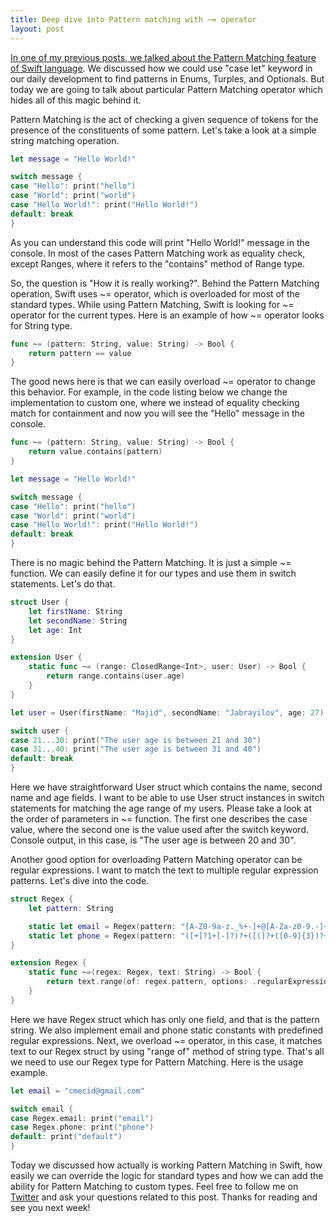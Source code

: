 ```yaml
---
title: Deep dive into Pattern matching with ~= operator 
layout: post
---
```


[In one of my previous posts, we talked about the Pattern Matching feature of Swift language](/2019/02/06/pattern-matching-with-case-let). We discussed how we could use "case let" keyword in our daily development to find patterns in Enums, Turples, and Optionals. But today we are going to talk about particular Pattern Matching operator which hides all of this magic behind it.

Pattern Matching is the act of checking a given sequence of tokens for the presence of the constituents of some pattern. Let's take a look at a simple string matching operation.

```swift
let message = "Hello World!"

switch message {
case "Hello": print("hello")
case "World": print("world")
case "Hello World!": print("Hello World!")
default: break
}
```

As you can understand this code will print "Hello World!" message in the console. In most of the cases Pattern Matching work as equality check, except Ranges, where it refers to the "contains" method of Range type.

So, the question is "How it is really working?". Behind the Pattern Matching operation, Swift uses ~= operator, which is overloaded for most of the standard types. While using Pattern Matching, Swift is looking for ~= operator for the current types. Here is an example of how ~= operator looks for String type.

```swift
func ~= (pattern: String, value: String) -> Bool {
    return pattern == value
}
```

The good news here is that we can easily overload ~= operator to change this behavior. For example, in the code listing below we change the implementation to custom one, where we instead of equality checking match for containment and now you will see the "Hello" message in the console.

```swift
func ~= (pattern: String, value: String) -> Bool {
    return value.contains(pattern)
}

let message = "Hello World!"

switch message {
case "Hello": print("hello")
case "World": print("world")
case "Hello World!": print("Hello World!")
default: break
}
```

There is no magic behind the Pattern Matching. It is just a simple ~= function. We can easily define it for our types and use them in switch statements. Let's do that.

```swift
struct User {
    let firstName: String
    let secondName: String
    let age: Int
}

extension User {
    static func ~= (range: ClosedRange<Int>, user: User) -> Bool {
        return range.contains(user.age)
    }
}

let user = User(firstName: "Majid", secondName: "Jabrayilov", age: 27)

switch user {
case 21...30: print("The user age is between 21 and 30")
case 31...40: print("The user age is between 31 and 40")
default: break
}
```

Here we have straightforward User struct which contains the name, second name and age fields. I want to be able to use User struct instances in switch statements for matching the age range of my users. Please take a look at the order of parameters in ~= function. The first one describes the case value, where the second one is the value used after the switch keyword. Console output, in this case, is "The user age is between 20 and 30".

Another good option for overloading Pattern Matching operator can be regular expressions. I want to match the text to multiple regular expression patterns. Let's dive into the code.

```swift
struct Regex {
    let pattern: String

    static let email = Regex(pattern: "[A-Z0-9a-z._%+-]+@[A-Za-z0-9.-]+\\.[A-Za-z]{2,64}")
    static let phone = Regex(pattern: "([+]?1+[-]?)?+([(]?+([0-9]{3})?+[)]?)?+[-]?+[0-9]{3}+[-]?+[0-9]{4}")
}

extension Regex {
    static func ~=(regex: Regex, text: String) -> Bool {
        return text.range(of: regex.pattern, options: .regularExpression) != nil
    }
}
```

Here we have Regex struct which has only one field, and that is the pattern string. We also implement email and phone static constants with predefined regular expressions. Next, we overload ~= operator, in this case, it matches text to our Regex struct by using "range of" method of string type. That's all we need to use our Regex type for Pattern Matching. Here is the usage example.

```swift
let email = "cmecid@gmail.com"

switch email {
case Regex.email: print("email")
case Regex.phone: print("phone")
default: print("default")
}
```

Today we discussed how actually is working Pattern Matching in Swift, how easily we can override the logic for standard types and how we can add the ability for Pattern Matching to custom types. Feel free to follow me on [Twitter](https://twitter.com/mecid) and ask your questions related to this post. Thanks for reading and see you next week!

